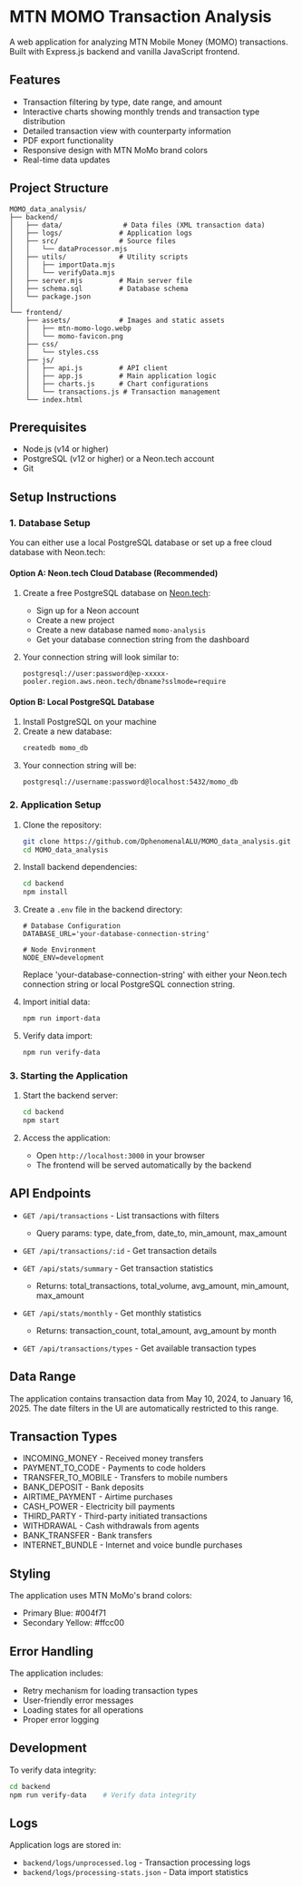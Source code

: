 # MTN MOMO Transaction Analysis

A web application for analyzing MTN Mobile Money (MOMO) transactions. Built with Express.js backend and vanilla JavaScript frontend.

## Features

- Transaction filtering by type, date range, and amount
- Interactive charts showing monthly trends and transaction type distribution
- Detailed transaction view with counterparty information
- PDF export functionality
- Responsive design with MTN MoMo brand colors
- Real-time data updates

## Project Structure

```
MOMO_data_analysis/
├── backend/
│   ├── data/               # Data files (XML transaction data)
│   ├── logs/              # Application logs
│   ├── src/               # Source files
│   │   └── dataProcessor.mjs
│   ├── utils/             # Utility scripts
│   │   ├── importData.mjs
│   │   └── verifyData.mjs
│   ├── server.mjs         # Main server file
│   ├── schema.sql         # Database schema
│   └── package.json
│
└── frontend/
    ├── assets/            # Images and static assets
    │   ├── mtn-momo-logo.webp
    │   └── momo-favicon.png
    ├── css/
    │   └── styles.css
    ├── js/
    │   ├── api.js         # API client
    │   ├── app.js         # Main application logic
    │   ├── charts.js      # Chart configurations
    │   └── transactions.js # Transaction management
    └── index.html
```

## Prerequisites

- Node.js (v14 or higher)
- PostgreSQL (v12 or higher) or a Neon.tech account
- Git

## Setup Instructions

### 1. Database Setup

You can either use a local PostgreSQL database or set up a free cloud database with Neon.tech:

#### Option A: Neon.tech Cloud Database (Recommended)

1. Create a free PostgreSQL database on [Neon.tech](https://neon.tech):
   - Sign up for a Neon account
   - Create a new project
   - Create a new database named `momo-analysis`
   - Get your database connection string from the dashboard

2. Your connection string will look similar to:
   ```
   postgresql://user:password@ep-xxxxx-pooler.region.aws.neon.tech/dbname?sslmode=require
   ```

#### Option B: Local PostgreSQL Database

1. Install PostgreSQL on your machine
2. Create a new database:
   ```bash
   createdb momo_db
   ```
3. Your connection string will be:
   ```
   postgresql://username:password@localhost:5432/momo_db
   ```

### 2. Application Setup

1. Clone the repository:
   ```bash
   git clone https://github.com/DphenomenalALU/MOMO_data_analysis.git
   cd MOMO_data_analysis
   ```

2. Install backend dependencies:
   ```bash
   cd backend
   npm install
   ```

3. Create a `.env` file in the backend directory:
   ```env
   # Database Configuration
   DATABASE_URL='your-database-connection-string'
   
   # Node Environment
   NODE_ENV=development
   ```
   Replace 'your-database-connection-string' with either your Neon.tech connection string or local PostgreSQL connection string.

4. Import initial data:
   ```bash
   npm run import-data
   ```

5. Verify data import:
   ```bash
   npm run verify-data
   ```

### 3. Starting the Application

1. Start the backend server:
   ```bash
   cd backend
   npm start
   ```

2. Access the application:
   - Open `http://localhost:3000` in your browser
   - The frontend will be served automatically by the backend

## API Endpoints

- `GET /api/transactions` - List transactions with filters
  - Query params: type, date_from, date_to, min_amount, max_amount

- `GET /api/transactions/:id` - Get transaction details

- `GET /api/stats/summary` - Get transaction statistics
  - Returns: total_transactions, total_volume, avg_amount, min_amount, max_amount

- `GET /api/stats/monthly` - Get monthly statistics
  - Returns: transaction_count, total_amount, avg_amount by month

- `GET /api/transactions/types` - Get available transaction types

## Data Range

The application contains transaction data from May 10, 2024, to January 16, 2025. The date filters in the UI are automatically restricted to this range.

## Transaction Types

- INCOMING_MONEY - Received money transfers
- PAYMENT_TO_CODE - Payments to code holders
- TRANSFER_TO_MOBILE - Transfers to mobile numbers
- BANK_DEPOSIT - Bank deposits
- AIRTIME_PAYMENT - Airtime purchases
- CASH_POWER - Electricity bill payments
- THIRD_PARTY - Third-party initiated transactions
- WITHDRAWAL - Cash withdrawals from agents
- BANK_TRANSFER - Bank transfers
- INTERNET_BUNDLE - Internet and voice bundle purchases

## Styling

The application uses MTN MoMo's brand colors:
- Primary Blue: #004f71
- Secondary Yellow: #ffcc00

## Error Handling

The application includes:
- Retry mechanism for loading transaction types
- User-friendly error messages
- Loading states for all operations
- Proper error logging

## Development

To verify data integrity:
```bash
cd backend
npm run verify-data    # Verify data integrity
```

## Logs

Application logs are stored in:
- `backend/logs/unprocessed.log` - Transaction processing logs
- `backend/logs/processing-stats.json` - Data import statistics
